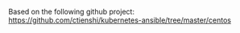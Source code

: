 Based on the following github project:
https://github.com/ctienshi/kubernetes-ansible/tree/master/centos
